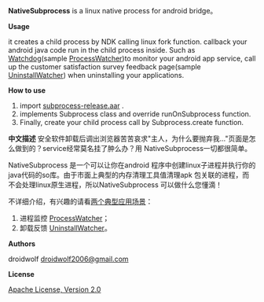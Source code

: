 **NativeSubprocess** is a linux native process for android bridge。

**Usage**

it creates a child process by NDK calling linux fork function. callback your android java code run in the child process inside. Such as
[Watchdog](https://github.com/droidwolf/NativeSubprocess/blob/master/example/src/main/java/com/droidwolf/example/WatchDog.java "WatchDog")(sample [ProcessWatcher](https://github.com/droidwolf/NativeSubprocess/blob/master/example/src/main/java/com/droidwolf/example/ProcessWatcher.java "ProcessWatcher"))to monitor your android app service, call up the customer satisfaction survey feedback page(sample [UninstallWatcher](https://github.com/droidwolf/NativeSubprocess/blob/master/example/src/main/java/com/droidwolf/example/UninstallWatcher.java "UninstallWatcher")) when uninstalling your applications.

**How to use**

1. import [subprocess-release.aar](https://raw.githubusercontent.com/droidwolf/NativeSubprocess/master/subprocess/subprocess-release.aar) .
3. implements Subprocess class and  override runOnSubprocess function.
4. Finally, create your child process call by Subprocess.create function.

**中文描述**
安全软件卸载后调出浏览器苦苦哀求"主人，为什么要抛弃我..."页面是怎么做到的？service经常莫名挂了肿么办？用 NativeSubprocess一切都很简单。

NativeSubprocess 是一个可以让你在android 程序中创建linux子进程并执行你的java代码的so库。由于市面上典型的内存清理工具值清理apk 包关联的进程，而不会处理linux原生进程，所以NativeSubprocess 可以做什么您懂滴！

不详细介绍，有兴趣的请看[两个典型应用场景](https://github.com/droidwolf/NativeSubprocess/blob/master/example/src/main/java/com/droidwolf/example/WatchDog.java "WatchDog")：

1. 进程监控   [ProcessWatcher](https://github.com/droidwolf/NativeSubprocess/blob/master/example/src/main/java/com/droidwolf/example/ProcessWatcher.java "ProcessWatcher")；
2. 卸载反馈  [UninstallWatcher](https://github.com/droidwolf/NativeSubprocess/blob/master/example/src/main/java/com/droidwolf/example/UninstallWatcher.java "UninstallWatcher")。

**Authors**

droidwolf [droidwolf2006@gmail.com](mailto:droidwolf2006@gmail.com "droidwolf2006@gmail.com")


**License**

[Apache License, Version 2.0](http://www.apache.org/licenses/LICENSE-2.0 "Apache License, Version 2.0")
